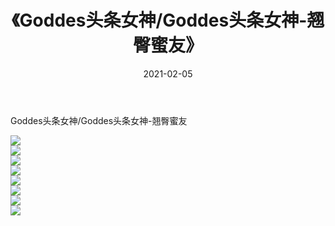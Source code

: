 ﻿---
layout: post
title:  《Goddes头条女神/Goddes头条女神-翘臀蜜友》
date:   2021-02-05
img: http://img.660000.xyz/Sharelink/网络美图/2021/Goddes头条女神/Goddes头条女神-翘臀蜜友/000.jpg
categories: [美女, 清纯, 唯美]
---

Goddes头条女神/Goddes头条女神-翘臀蜜友

 ![](http://img.660000.xyz/Sharelink/网络美图/2021/Goddes头条女神/Goddes头条女神-翘臀蜜友/001.jpg) <br>![](http://img.660000.xyz/Sharelink/网络美图/2021/Goddes头条女神/Goddes头条女神-翘臀蜜友/002.jpg) <br>![](http://img.660000.xyz/Sharelink/网络美图/2021/Goddes头条女神/Goddes头条女神-翘臀蜜友/003.jpg) <br>![](http://img.660000.xyz/Sharelink/网络美图/2021/Goddes头条女神/Goddes头条女神-翘臀蜜友/004.jpg) <br>![](http://img.660000.xyz/Sharelink/网络美图/2021/Goddes头条女神/Goddes头条女神-翘臀蜜友/005.jpg) <br>![](http://img.660000.xyz/Sharelink/网络美图/2021/Goddes头条女神/Goddes头条女神-翘臀蜜友/006.jpg) <br>![](http://img.660000.xyz/Sharelink/网络美图/2021/Goddes头条女神/Goddes头条女神-翘臀蜜友/007.jpg) <br>![](http://img.660000.xyz/Sharelink/网络美图/2021/Goddes头条女神/Goddes头条女神-翘臀蜜友/008.jpg) <br>
